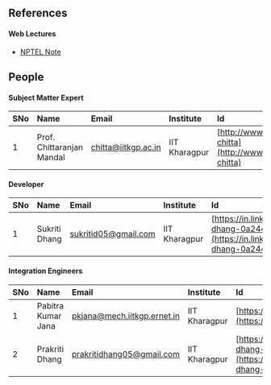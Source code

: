 ## References

#### Web Lectures
- [NPTEL Note](http://nptel.ac.in/courses/122106026)

## People
#### Subject Matter Expert

**SNo** | **Name** |  **Email** | **Institute**| **Id**
:--|:--|:--|:--|:--|
1 | Prof. Chittaranjan Mandal | chitta@iitkgp.ac.in | IIT Kharagpur | [http://www.iitkgp.ac.in/department/CS/faculty/cs-chitta](http://www.iitkgp.ac.in/department/CS/faculty/cs-chitta) |



#### Developer
**SNo** | **Name** |  **Email** | **Institute** | **Id**
:--|:--|:--|:--|:--|
1 | Sukriti Dhang | sukritid05@gmail.com | IIT Kharagpur | [https://in.linkedin.com/in/sukriti-dhang-0a244612b](https://in.linkedin.com/in/sukriti-dhang-0a244612b) |


#### Integration Engineers
**SNo** | **Name** |  **Email** | **Institute** | **Id**
:--|:--|:--|:--|:--|
1 | Pabitra Kumar Jana | pkjana@mech.iitkgp.ernet.in |  IIT Kharagpur |[https://in.linkedin.com/in/pkjana](https://in.linkedin.com/in/pkjana) |
2 | Prakriti Dhang | prakritidhang05@gmail.com |  IIT Kharagpur | [https://in.linkedin.com/in/prakriti-dhang-01600913b](https://in.linkedin.com/in/prakriti-dhang-01600913b)|



